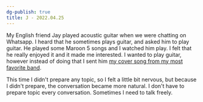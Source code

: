 ```yaml
---
dg-publish: true
title: J - 2022.04.25
---
```


My English friend Jay played acoustic guitar when we were chatting on Whatsapp. I heard that he sometimes plays guitar, and asked him to play guitar. He played some Maroon 5 songs and I watched him play. I felt that he really enjoyed it and it made me interested. I wanted to play guitar, however instead of doing that I sent him [my cover song from my most favorite band](https://youtu.be/upLHoOKwaT0).

This time I didn't prepare any topic, so I felt a little bit nervous, but because I didn't prepare, the conversation became more natural. I don't have to prepare topic every conversation. Sometimes I need to talk freely.